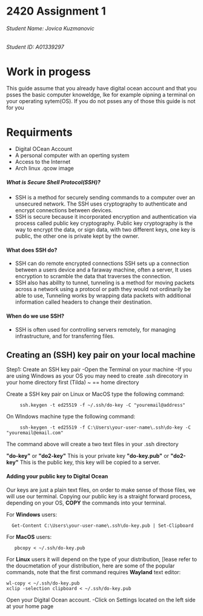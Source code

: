 # 2420 Assignment 1
###### Student Name: Jovica Kuzmanovic
###### Student ID: A01339297
#
#
#
# Work in progess 

This guide assume that you already have digital ocean account and that you psses the basic computer knoweldge, lke for example oipning a terminal on your operating sytem(OS). If you do not psses any of those this guide is not for you
# Requirments
- Digital OCean Account
- A personal computer with an operting system
- Access to the Internet
- Arch linux .qcow image


                          

##### What is Secure Shell Protocol(SSH)?
- SSH is a method for securely sending commands to a computer over an unsecured network. The SSH uses cryptography to authenticate and encrypt connections between devices.
- SSH is secure because it incorporated encryption and authentication via process called public key cryptography. Public key cryptography is the way to encrypt the data, or sign data, with two different keys, one key is public, the other one is private kept by the owner.

#### What does SSH do? 
- SSH can do remote encrypted connections  SSH sets up a connection between a users device and a faraway machine, often a server, It uses encryption to scramble the data that traverses the connection.
- SSH also has abillty to tunnel, tunneling is a method for moving packets across a network using a protocol or path they would not ordinarily be able to use, Tunneling works by wrapping data packets with additional information called headers to change their destination.

#### When do we use SSH?
- SSH is often used for controlling servers remotely, for managing infrastructure, and for transferring files.

## Creating an (SSH) key pair on your local machine

Step1: Create an SSH key pair
    -Open the Terminal on your machine
    -If you are using Windows as your OS you may need to create .ssh direcotory in your home directory first
    (Tilda) ~ == home directory
    
Create a SSH key pair on Linux or MacOS type the following command:
        
         ssh.keygen -t ed25519 -f ~/.ssh/do-key -C "youremail@address"
         
On WIndows machine type the following command:
    
         ssh-keygen -t ed25519 -f C:\Users\your-user-name\.ssh\do-key -C "youremail@email.com"

         
The command above will create a two text files in your .ssh directory

**"do-key"** or **"do2-key"**    This is your private key
**"do-key.pub"** or **"do2-key"**  This is the public key, this key will be copied to a server.
      
#### Adding your public key to Digital Ocean
Our keys are just a plain text files, on order to make sense of those files, we will use our terminal.
Copying our public key is a straight forward process,  depending on your OS, **COPY** the commands into your terminal.

For **Windows** users:


      Get-Content C:\Users\your-user-name\.ssh\do-key.pub | Set-Clipboard

      
For **MacOS** users:

    
       pbcopy < ~/.ssh/do-key.pub
 
For **Linux**  users it will depend on the type of your distribution, [lease refer to the doucmetation of your distribution, here are some of the popular commands, note that the first command requires **Wayland** text editor:
    
    wl-copy < ~/.ssh/do-key.pub
    xclip -selection clipboard < ~/.ssh/do-key.pub
    
Open your Digital Ocean account.
-Click on Settings located on the left side at your home page 


    


## 
